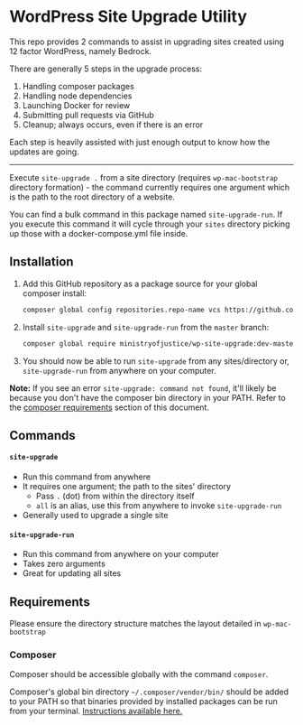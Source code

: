 # WordPress Site Upgrade Utility
This repo provides 2 commands to assist in upgrading sites created using 12 factor WordPress, namely Bedrock.

There are generally 5 steps in the upgrade process:

1. Handling composer packages
2. Handling node dependencies
3. Launching Docker for review
4. Submitting pull requests via GitHub
5. Cleanup; always occurs, even if there is an error

Each step is heavily assisted with just enough output to know how the updates are going.

---

Execute `site-upgrade .` from a site directory (requires `wp-mac-bootstrap` directory formation) - the command currently requires one argument which is the path to the root directory of a website.

You can find a bulk command in this package named `site-upgrade-run`. If you execute this command it will cycle through your `sites` directory picking up those with a docker-compose.yml file inside. 

## Installation

1. Add this GitHub repository as a package source for your global composer install:
   
   ```bash
   composer global config repositories.repo-name vcs https://github.com/ministryofjustice/wp-site-upgrade
   ```
2. Install `site-upgrade` and `site-upgrade-run` from the `master` branch:
   
   ```bash
   composer global require ministryofjustice/wp-site-upgrade:dev-master
   ```

3. You should now be able to run `site-upgrade` from any sites/directory or, `site-upgrade-run` from anywhere on your computer.

**Note:** If you see an error `site-upgrade: command not found`, it'll likely be because you don't have the composer bin directory in your PATH. Refer to the [composer requirements](#composer) section of this document.

## Commands

#### `site-upgrade`
- Run this command from anywhere
- It requires one argument; the path to the sites' directory
  - Pass `.` (dot) from within the directory itself
  - `all` is an alias, use this from anywhere to invoke `site-upgrade-run`
- Generally used to upgrade a single site

#### `site-upgrade-run`
- Run this command from anywhere on your computer
- Takes zero arguments
- Great for updating all sites

## Requirements
Please ensure the directory structure matches the layout detailed in `wp-mac-bootstrap`

### Composer

Composer should be accessible globally with the command `composer`.

Composer's global bin directory `~/.composer/vendor/bin/` should be added to your PATH so that binaries provided by installed packages can be run from your terminal. [Instructions available here.](https://akrabat.com/global-installation-of-php-tools-with-composer/)
